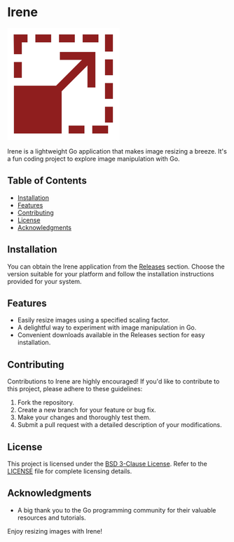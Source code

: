 # Irene

![Irene Icon](irene.png)

Irene is a lightweight Go application that makes image resizing a breeze. It's a fun coding project to explore image manipulation with Go.

## Table of Contents

- [Installation](#installation)
- [Features](#features)
- [Contributing](#contributing)
- [License](#license)
- [Acknowledgments](#acknowledgments)

## Installation

You can obtain the Irene application from the [Releases](https://github.com/YourUsername/Irene/releases) section. Choose the version suitable for your platform and follow the installation instructions provided for your system.

## Features

- Easily resize images using a specified scaling factor.
- A delightful way to experiment with image manipulation in Go.
- Convenient downloads available in the Releases section for easy installation.

## Contributing

Contributions to Irene are highly encouraged! If you'd like to contribute to this project, please adhere to these guidelines:

1. Fork the repository.
2. Create a new branch for your feature or bug fix.
3. Make your changes and thoroughly test them.
4. Submit a pull request with a detailed description of your modifications.

## License

This project is licensed under the [BSD 3-Clause License](LICENSE). Refer to the [LICENSE](LICENSE) file for complete licensing details.

## Acknowledgments

- A big thank you to the Go programming community for their valuable resources and tutorials.

Enjoy resizing images with Irene!
